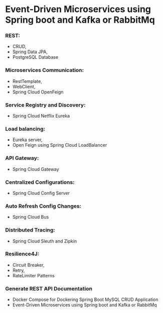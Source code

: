 # Event-Driven Microservices using Spring boot and Kafka or RabbitMq


### REST:
- CRUD,
- Spring Data JPA,
- PostgreSQL Database

### Microservices Communication:
- RestTemplate,
- WebClient,
- Spring Cloud OpenFeign

### Service Registry and Discovery:
- Spring Cloud Netflix Eureka

### Load balancing:
- Eureka server,
- Open Feign using Spring Cloud LoadBalancer

### API Gateway:
- Spring Cloud Gateway

### Centralized Configurations:
- Spring Cloud Config Server

### Auto Refresh Config Changes:
- Spring Cloud Bus

### Distributed Tracing:
- Spring Cloud Sleuth and Zipkin

### Resilience4J:
- Circuit Breaker, 
- Retry,
- RateLimiter Patterns

### Generate REST API Documentation
- Docker Compose for Dockering Spring Boot MySQL CRUD Application
- Event-Driven Microservices using Spring boot and Kafka or RabbitMq
